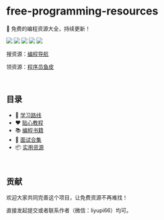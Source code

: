 # free-programming-resources
💎 免费的编程资源大全，持续更新！

![](https://img.shields.io/badge/学习路线-100+-brightgreen.svg)
![](https://img.shields.io/badge/贴心教程-100+-green.svg)
![](https://img.shields.io/badge/编程书籍-1000+-yellow.svg)
![](https://img.shields.io/badge/面试合集-1000+-orange.svg)
![](https://img.shields.io/badge/实用资源-1000+-blue.svg)

搜资源：[编程导航](https://www.code-nav.cn)

领资源：[程序员鱼皮](https://636f-codenav-8grj8px727565176-1256524210.tcb.qcloud.la/yupi_wechat.png)



<br/>

## 目录

- 🚄 [学习路线](./学习路线/README.md)
- ❤️ [贴心教程](./贴心教程/README.md)
- 📚 [编程书籍](./编程书籍/README.md)
- 🙎 [面试合集](./面试合集/README.md)
- 📦 [实用资源](./实用资源/README.md)



<br/>

## 贡献

欢迎大家共同完善这个项目，让免费资源不再难找！

直接发起提交或者联系作者（微信：liyupi66）均可。


